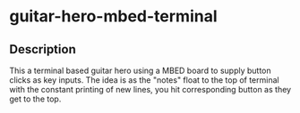 # guitar-hero-mbed-terminal

## Description

This a terminal based guitar hero using a MBED board to supply button clicks as key inputs. The idea is as the "notes" float to the top of terminal with the constant printing of new lines, you hit corresponding button as they get to the top. 

